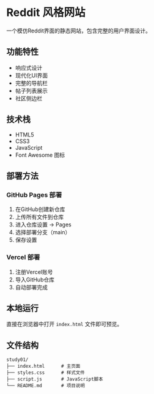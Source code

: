 # Reddit 风格网站

一个模仿Reddit界面的静态网站，包含完整的用户界面设计。

## 功能特性

- 响应式设计
- 现代化UI界面
- 完整的导航栏
- 帖子列表展示
- 社区侧边栏

## 技术栈

- HTML5
- CSS3
- JavaScript
- Font Awesome 图标

## 部署方法

### GitHub Pages 部署

1. 在GitHub创建新仓库
2. 上传所有文件到仓库
3. 进入仓库设置 → Pages
4. 选择部署分支（main）
5. 保存设置

### Vercel 部署

1. 注册Vercel账号
2. 导入GitHub仓库
3. 自动部署完成

## 本地运行

直接在浏览器中打开 `index.html` 文件即可预览。

## 文件结构

```
study01/
├── index.html      # 主页面
├── styles.css      # 样式文件
├── script.js       # JavaScript脚本
└── README.md       # 项目说明
``` 
